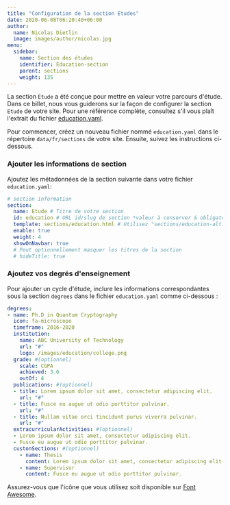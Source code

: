 ```yaml
---
title: "Configuration de la section Etudes"
date: 2020-06-08T06:20:40+06:00
author:
  name: Nicolas Dietlin
  image: images/author/nicolas.jpg
menu:
  sidebar:
    name: Section des études
    identifier: Education-section
    parent: sections
    weight: 135
---
```


La section `Etude` a été conçue pour mettre en valeur votre parcours d'étude. Dans ce billet, nous vous guiderons sur la façon de configurer la section `Etude` de votre site. Pour une référence complète, consultez s'il vous plaît l'extrait du fichier [education.yaml](https://github.com/hugo-toha/hugo-toha.github.io/blob/main/data/en/sections/education.yaml).

Pour commencer, créez un nouveau fichier nommé `education.yaml` dans le répertoire `data/fr/sections` de votre site. Ensuite, suivez les instructions ci-dessous.

### Ajouter les informations de section

Ajoutez les métadonnées de la section suivante dans votre fichier `education.yaml`:

```yaml
# section information
section:
  name: Etude # Titre de votre section
  id: education # URL id/slug de section *valeur à conserver & obligatoire*
  template: sections/education.html # Utilisez "sections/education-alt.html comme modèle alternatif.
  enable: true
  weight: 4
  showOnNavbar: true
  # Peut optionnellement masquer les titres de la section
  # hideTitle: true
```

### Ajoutez vos degrés d'enseignement

Pour ajouter un cycle d'étude, inclure les informations correspondantes sous la section `degrees` dans le fichier `education.yaml` comme ci-dessous :

```yaml
degrees:
- name: Ph.D in Quantum Cryptography
  icon: fa-microscope
  timeframe: 2016-2020
  institution:
    name: ABC University of Technology
    url: "#"
    logo: /images/education/college.png
  grade: #(optionnel)
    scale: CGPA
    achieved: 3.6
    outOf: 4
  publications: #(optionnel)
  - title: Lorem ipsum dolor sit amet, consectetur adipiscing elit.
    url: "#"
  - title: Fusce eu augue ut odio porttitor pulvinar.
    url: "#"
  - title: Nullam vitae orci tincidunt purus viverra pulvinar.
    url: "#"
  extracurricularActivities: #(optionnel)
  - Lorem ipsum dolor sit amet, consectetur adipiscing elit.
  - Fusce eu augue ut odio porttitor pulvinar.
  custonSections: #(optionnel)
    - name: Thesis
      content: Lorem ipsum dolor sit amet, consectetur adipiscing elit.
    - name: Supervisor
      content: Fusce eu augue ut odio porttitor pulvinar.
```

Assurez-vous que l'icône que vous utilisez soit disponible sur [Font Awesome](https://fontawesome.com/icons?d=gallery&m=free).
